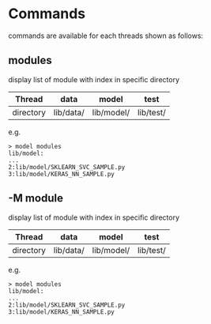 # Commands
commands are available for each threads shown as follows:

## modules
display list of module with index in specific directory

| Thread | data | model | test |
| --- | --- | --- | --- |
| directory | lib/data/ | lib/model/ | lib/test/ |
e.g. 
```
> model modules
lib/model:
...
2:lib/model/SKLEARN_SVC_SAMPLE.py
3:lib/model/KERAS_NN_SAMPLE.py
```

## -M module
display list of module with index in specific directory

| Thread | data | model | test |
| --- | --- | --- | --- |
| directory | lib/data/ | lib/model/ | lib/test/ |
e.g. 
```
> model modules
lib/model:
...
2:lib/model/SKLEARN_SVC_SAMPLE.py
3:lib/model/KERAS_NN_SAMPLE.py
